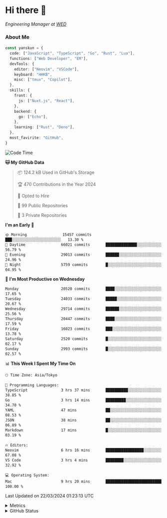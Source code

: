 # Hi there&nbsp;:wave:

<!-- ![Alt text](https://spotify-recently-played-readme.vercel.app/api?user=31kynbuubkiu3r4qh4hjuaglhfay) -->

_Engineering Manager at [WED](https://github.com/wedinc)_

### About Me

```ts
const yanskun = {
  code: ["JavaScript", "TypeScript", "Go", "Rust", "Lua"],
  functions: ["Web Developer", "EM"],
  devTools: {
    editor: ["Neovim", "VSCode"],
    keyboard: "HHKB",
    misc: ["tmux", "Copilot"],
  },
  skills: {
    front: {
      js: ["Nuxt.js", "React"],
    },
    backend: {
      go: ["Echo"],
    },
    learning: ["Rust", "Deno"],
  },
  most_favirite: "GitHub",
}
```

<!--START_SECTION:waka-->
![Code Time](http://img.shields.io/badge/Code%20Time-751%20hrs%2052%20mins-blue)

**🐱 My GitHub Data** 

> 📦 124.2 kB Used in GitHub's Storage 
 > 
> 🏆 470 Contributions in the Year 2024
 > 
> 💼 Opted to Hire
 > 
> 📜 99 Public Repositories 
 > 
> 🔑 3 Private Repositories 
 > 
**I'm an Early 🐤** 

```text
🌞 Morning                15457 commits       ███░░░░░░░░░░░░░░░░░░░░░░   13.30 % 
🌆 Daytime                66021 commits       ██████████████░░░░░░░░░░░   56.79 % 
🌃 Evening                29013 commits       ██████░░░░░░░░░░░░░░░░░░░   24.96 % 
🌙 Night                  5759 commits        █░░░░░░░░░░░░░░░░░░░░░░░░   04.95 % 
```
📅 **I'm Most Productive on Wednesday** 

```text
Monday                   20520 commits       ████░░░░░░░░░░░░░░░░░░░░░   17.65 % 
Tuesday                  24033 commits       █████░░░░░░░░░░░░░░░░░░░░   20.67 % 
Wednesday                29714 commits       ██████░░░░░░░░░░░░░░░░░░░   25.56 % 
Thursday                 20447 commits       ████░░░░░░░░░░░░░░░░░░░░░   17.59 % 
Friday                   16023 commits       ███░░░░░░░░░░░░░░░░░░░░░░   13.78 % 
Saturday                 2520 commits        █░░░░░░░░░░░░░░░░░░░░░░░░   02.17 % 
Sunday                   2993 commits        █░░░░░░░░░░░░░░░░░░░░░░░░   02.57 % 
```


📊 **This Week I Spent My Time On** 

```text
🕑︎ Time Zone: Asia/Tokyo

💬 Programming Languages: 
TypeScript               3 hrs 37 mins       ██████████░░░░░░░░░░░░░░░   38.85 % 
Go                       3 hrs 14 mins       █████████░░░░░░░░░░░░░░░░   34.70 % 
YAML                     47 mins             ██░░░░░░░░░░░░░░░░░░░░░░░   08.53 % 
JSON                     38 mins             ██░░░░░░░░░░░░░░░░░░░░░░░   06.89 % 
Markdown                 17 mins             █░░░░░░░░░░░░░░░░░░░░░░░░   03.19 % 

🔥 Editors: 
Neovim                   6 hrs 16 mins       █████████████████░░░░░░░░   67.08 % 
VS Code                  3 hrs 4 mins        ████████░░░░░░░░░░░░░░░░░   32.92 % 

💻 Operating System: 
Mac                      9 hrs 20 mins       █████████████████████████   100.00 % 
```


 Last Updated on 22/03/2024 01:23:13 UTC
<!--END_SECTION:waka-->

<details>
  <summary>Metrics</summary>
  <img src="https://github.com/yanskun/yanskun/blob/main/github-metrics.svg" alt="Metrics">
</details>

<details>
  <summary>GitHub Status</summary>
  <picture>
    <source media="(prefers-color-scheme: dark)" srcset="https://raw.githubusercontent.com/yanskun/yanskun/master/profile-summary-card-output/nord_dark/0-profile-details.svg">
   <img src="https://raw.githubusercontent.com/yanskun/yanskun/master/profile-summary-card-output/default/0-profile-details.svg">
  </picture>
  <br>
  <picture>
    <source media="(prefers-color-scheme: dark)" srcset="https://raw.githubusercontent.com/yanskun/yanskun/master/profile-summary-card-output/nord_dark/1-repos-per-language.svg">
   <img src="https://raw.githubusercontent.com/yanskun/yanskun/master/profile-summary-card-output/default/1-repos-per-language.svg">
  </picture>
  <picture>
    <source media="(prefers-color-scheme: dark)" srcset="https://raw.githubusercontent.com/yanskun/yanskun/master/profile-summary-card-output/nord_dark/2-most-commit-language.svg">
   <img src="https://raw.githubusercontent.com/yanskun/yanskun/master/profile-summary-card-output/default/2-most-commit-language.svg">
  </picture>
  <br>
  <picture>
    <source media="(prefers-color-scheme: dark)" srcset="https://raw.githubusercontent.com/yanskun/yanskun/master/profile-summary-card-output/nord_dark/3-stats.svg">
   <img src="https://raw.githubusercontent.com/yanskun/yanskun/master/profile-summary-card-output/default/3-stats.svg">
  </picture>
  <picture>
    <source media="(prefers-color-scheme: dark)" srcset="https://raw.githubusercontent.com/yanskun/yanskun/master/profile-summary-card-output/nord_dark/4-productive-time.svg">
   <img src="https://raw.githubusercontent.com/yanskun/yanskun/master/profile-summary-card-output/default/4-productive-time.svg">
  </picture>
</details>

